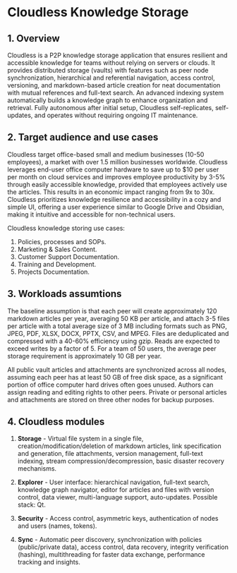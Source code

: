 # Cloudless Knowledge Storage

## 1. Overview
Cloudless is a P2P knowledge storage application that ensures resilient
and accessible knowledge for teams without relying on servers or clouds.
It provides distributed storage (vaults) with features such as peer node
synchronization, hierarchical and referential navigation, access control,
versioning, and markdown-based article creation for neat documentation 
with mutual references and full-text search. An advanced indexing system
automatically builds a knowledge graph to enhance organization and retrieval.
Fully autonomous after initial setup, Cloudless self-replicates, self-updates,
and operates without requiring ongoing IT maintenance. 

## 2. Target audience and use cases

Cloudless target office-based small and medium businesses (10-50 employees),
a market with over 1.5 million businesses worldwide. Cloudless leverages 
end-user office computer hardware to save up to $10 per user per month on 
cloud services and improves employee productivity by 3-5% through easily 
accessible knowledge, provided that employees actively use the articles. 
This results in an economic impact ranging from 9x to 30x. Cloudless 
prioritizes knowledge resilience and accessibility in a cozy and simple UI, 
offering a user experience similar to Google Drive and Obsidian, making it 
intuitive and accessible for non-technical users.

Cloudless knowledge storing use cases:
1. Policies, processes and SOPs.
2. Marketing & Sales Content.
3. Customer Support Documentation.
4. Training and Development.
5. Projects Documentation.


## 3. Workloads assumtions

The baseline assumption is that each peer will create approximately 120 markdown 
articles per year, averaging 50 KB per article, and attach 3-5 files per article
with a total average size of 3 MB including formats such as PNG, JPEG, PDF, XLSX,
DOCX, PPTX, CSV, and MPEG. Files are deduplicated and compressed with a 40-60% 
efficiency using gzip. Reads are expected to exceed writes by a factor of 5. 
For a team of 50 users, the average peer storage requirement is approximately 
10 GB per year.

All public vault articles and attachments are synchronized across all nodes,
assuming each peer has at least 50 GB of free disk space, as a significant 
portion of office computer hard drives often goes unused. Authors can assign
reading and editing rights to other peers. Private or personal articles and
attachments are stored on three other nodes for backup purposes.


## 4. Cloudless modules

1. **Storage** - Virtual file system in a single file, creation/modification/deletion 
of markdown articles, link specification and generation, file attachments, version management,
full-text indexing, stream compression/decompression, basic disaster recovery mechanisms. 

2. **Explorer** - User interface: hierarchical navigation, full-text search, knowledge graph
navigator, editor for articles and files with version control, data viewer, multi-language 
support, auto-updates. Possible stack: Qt.

3. **Security** - Access control, asymmetric keys, authentication of nodes and users 
(names, tokens).

4. **Sync** - Automatic peer discovery, synchronization with policies (public/private data),
access control, data recovery, integrity verification (hashing), multithreading for 
faster data exchange, performance tracking and insights. 
